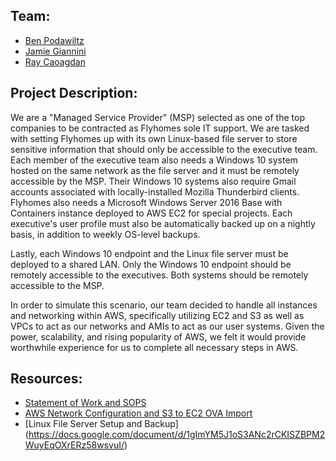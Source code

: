 ## Team:
* [Ben Podawiltz](https://github.com/benpodawiltz)
* [Jamie Giannini](https://github.com/JGiannini)
* [Ray Caoagdan](https://github.com/rcaoagdan)

## Project Description:
We are a "Managed Service Provider" (MSP) selected as one of the top companies to be contracted as Flyhomes sole IT support. We are tasked with setting Flyhomes up with its own Linux-based file server to store sensitive information that should only be accessible to the executive team. Each member of the executive team also needs a Windows 10 system hosted on the same network as the file server and it must be remotely accessible by the MSP. Their Windows 10 systems also require Gmail accounts associated with locally-installed Mozilla Thunderbird clients. Flyhomes also needs a Microsoft Windows Server 2016 Base with Containers instance deployed to AWS EC2 for special projects. Each executive's user profile must also be automatically backed up on a nightly basis, in addition to weekly OS-level backups. 

Lastly, each Windows 10 endpoint and the Linux file server must be deployed to a shared LAN. Only the Windows 10 endpoint should be remotely accessible to the executives. Both systems should be remotely accessible to the MSP. 

In order to simulate this scenario, our team decided to handle all instances and networking within AWS, specifically utilizing EC2 and S3 as well as VPCs to act as our networks and AMIs to act as our user systems. Given the power, scalability, and rising popularity of AWS, we felt it would provide worthwhile experience for us to complete all necessary steps in AWS.

## Resources:
* [Statement of Work and SOPS](https://docs.google.com/document/d/1mZdO2vRkZy8hxwWiL_pVDoiAzJsEjf3Y8kdbJY6s8OU/edit?usp=sharing)
* [AWS Network Configuration and S3 to EC2 OVA Import](https://docs.google.com/document/d/1bdQWQwTo7sG_6oQg0SHU88PjvG1E25GkAkqQB5RNbO0/edit#heading=h.v4hmhhyopoai)
* [Linux File Server Setup and Backup] (https://docs.google.com/document/d/1gImYM5J1oS3ANc2rCKISZBPM2WuyEqOXrERz58wsvuI/)
